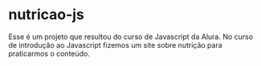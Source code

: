# nutricao-js

Esse é um projeto que resultou do curso de Javascript da Alura. No curso de introduçâo ao Javascript fizemos um site sobre nutrição para praticarmos o conteúdo.
